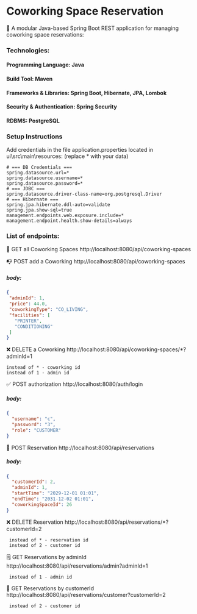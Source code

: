 # Coworking Space Reservation

🧾 A modular Java-based Spring Boot REST application for managing coworking space reservations:

### Technologies:

#### Programming Language: Java

#### Build Tool: Maven

#### Frameworks & Libraries: Spring Boot, Hibernate, JPA, Lombok

#### Security & Authentication: Spring Security

#### RDBMS: PostgreSQL

### Setup Instructions

Add credentials in the file application.properties located in ui\src\main\resources:
(replace * with your data)

 ```properties
# === DB Credentials ===
spring.datasource.url=*
spring.datasource.username=*
spring.datasource.password=*
# === JDBC ===
spring.datasource.driver-class-name=org.postgresql.Driver
# === Hibernate ===
spring.jpa.hibernate.ddl-auto=validate
spring.jpa.show-sql=true
management.endpoints.web.exposure.include=*
management.endpoint.health.show-details=always
 ```

### List of endpoints:

🏢 GET all Coworking Spaces
http://localhost:8080/api/coworking-spaces

📭 POST add a Coworking
http://localhost:8080/api/coworking-spaces

##### body:

 ```json
{
  "adminId": 1,
  "price": 44.0,
  "coworkingType": "CO_LIVING",
  "facilities": [
    "PRINTER",
    "CONDITIONING"
  ]
}
 ```

❌ DELETE a Coworking
http://localhost:8080/api/coworking-spaces/*?adminId=1

 ```
 instead of * - coworking id
 instead of 1 - admin id
  ```

✅ POST authorization
http://localhost:8080/auth/login

##### body:

```json
{
  "username": "c",
  "password": "3",
  "role": "CUSTOMER"
}
```

📎 POST Reservation
http://localhost:8080/api/reservations

##### body:

```json
{
  "customerId": 2,
  "adminId": 1,
  "startTime": "2029-12-01 01:01",
  "endTime": "2031-12-02 01:01",
  "coworkingSpaceId": 26
}
```

❌ DELETE Reservation
http://localhost:8080/api/reservations/*?customerId=2

```
 instead of * - reservation id
 instead of 2 - customer id
  ```

🗒 GET Reservations by adminId
http://localhost:8080/api/reservations/admin?adminId=1

```
 instead of 1 - admin id
  ```

📙 GET Reservations by customerId
http://localhost:8080/api/reservations/customer?customerId=2

```
 instead of 2 - customer id
  ```